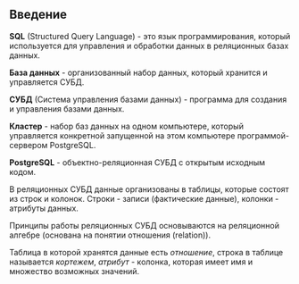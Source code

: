## Введение

**SQL** (Structured Query Language) - это язык программирования, который используется для управления и обработки данных в реляционных базах данных. 

**База данных** - организованный набор данных, который хранится и управляется СУБД.

**СУБД** (Система управления базами данных) - программа для создания и управления базами данных.

**Кластер** - набор баз данных на одном компьютере, который управляется конкретной запущенной на этом компьютере программой-сервером PostgreSQL.

**PostgreSQL** - объектно-реляционная СУБД с открытым исходным кодом. 

В реляционных СУБД данные организованы в таблицы, которые состоят из строк и колонок. Строки - записи (фактические данные), колонки - атрибуты данных. 

Принципы работы реляционных СУБД основываются на реляционной алгебре (основана на понятии отношения (relation)). 

Таблица в которой хранятся данные есть *отношение*, строка в таблице называется *кортежем*, *атрибут* - колонка, которая имеет имя и множество возможных значений.


